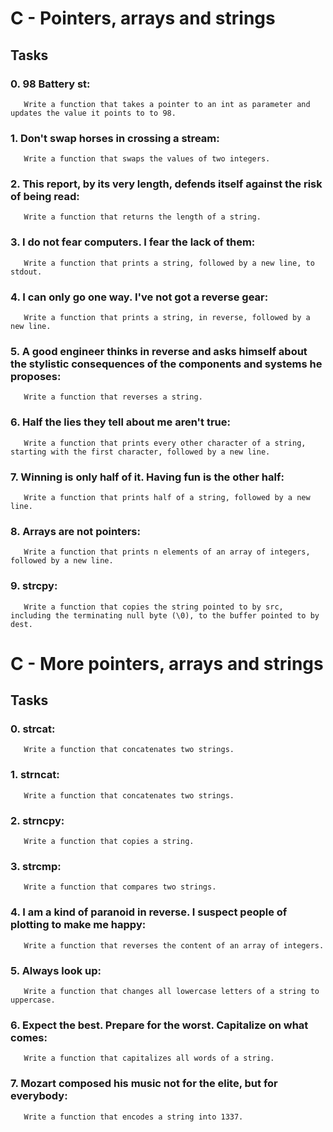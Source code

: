 # C - Pointers, arrays and strings

## Tasks

### 0. 98 Battery st:
       Write a function that takes a pointer to an int as parameter and updates the value it points to to 98.

### 1. Don't swap horses in crossing a stream:
       Write a function that swaps the values of two integers.

### 2. This report, by its very length, defends itself against the risk of being read:
       Write a function that returns the length of a string.

### 3. I do not fear computers. I fear the lack of them:
       Write a function that prints a string, followed by a new line, to stdout.

### 4. I can only go one way. I've not got a reverse gear:
       Write a function that prints a string, in reverse, followed by a new line.

### 5. A good engineer thinks in reverse and asks himself about the stylistic consequences of the components and systems he proposes:
       Write a function that reverses a string.

### 6. Half the lies they tell about me aren't true:
       Write a function that prints every other character of a string, starting with the first character, followed by a new line.

### 7. Winning is only half of it. Having fun is the other half:
       Write a function that prints half of a string, followed by a new line.

### 8. Arrays are not pointers:
       Write a function that prints n elements of an array of integers, followed by a new line.

### 9. strcpy:
       Write a function that copies the string pointed to by src, including the terminating null byte (\0), to the buffer pointed to by dest.


# C - More pointers, arrays and strings

## Tasks

### 0. strcat:
       Write a function that concatenates two strings.

### 1. strncat:
       Write a function that concatenates two strings.

### 2. strncpy:
       Write a function that copies a string.

### 3. strcmp:
       Write a function that compares two strings.

### 4. I am a kind of paranoid in reverse. I suspect people of plotting to make me happy:
       Write a function that reverses the content of an array of integers.

### 5. Always look up:
       Write a function that changes all lowercase letters of a string to uppercase.

### 6. Expect the best. Prepare for the worst. Capitalize on what comes:
       Write a function that capitalizes all words of a string.

### 7. Mozart composed his music not for the elite, but for everybody:
       Write a function that encodes a string into 1337.
       